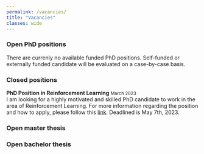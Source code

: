 ```yaml
---
permalink: /vacancies/
title: "Vacancies"
classes: wide
---
```


### Open PhD positions
There are currenly no available funded PhD positions. Self-funded or externally funded candidate will be evaluated on a case-by-case basis.

### Closed positions
**PhD Position in Reinforcement Learning** <small class="news-date">March 2023</small>
<br/>I am looking for a highly motivated and skilled PhD candidate to work in the area of Reinforcement Learning. For more information regarding the position and how to apply, please follow this [link](https://jobs.tue.nl/en/vacancy/phd-position-in-reinforcement-learning-990306.html). Deadlined is May 7th, 2023. 

### Open master thesis

### Open bachelor thesis

